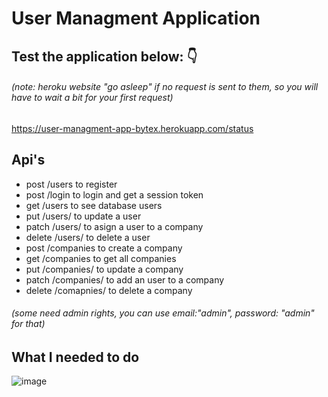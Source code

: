 # User Managment Application

## Test the application below: 👇
###### (note: heroku website "go asleep" if no request is sent to them, so you will have to wait a bit for your first request)
https://user-managment-app-bytex.herokuapp.com/status

## Api's 
- post /users to register
- post /login to login and get a session token
- get /users to see database users
- put /users/<mongodb id> to update a user
- patch /users/<mongodb id> to asign a user to a company
- delete /users/<mongodb id> to delete a user
- post /companies to create a company
- get /companies to get  all companies
- put /companies/<mongodb id> to update a company
- patch /companies/<mongodb id> to add an user to a company
- delete /comapnies/<mongodb id> to delete a company
###### (some need admin rights, you can use email:"admin", password: "admin" for that)

## What I needed to do
![image](https://user-images.githubusercontent.com/1769806/113406072-88e3ed80-93b3-11eb-9674-797cd0fe4927.png)
